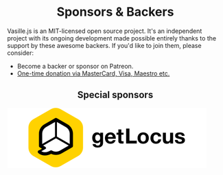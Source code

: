 <h1 align="center">Sponsors & Backers</h1>

Vasille.js is an MIT-licensed open source project. It's an independent 
project with its ongoing development made possible entirely thanks to
the support by these awesome backers. If you'd like to join them, 
please consider:

* Become a backer or sponsor on Patreon.
* [One-time donation via MasterCard, Visa, Maestro etc.](https://sobe.ru/na/vasille)

<h2 align="center">Special sponsors</h2>

<p align="center">

![getlocus](img/getLocus.svg)

</p>
